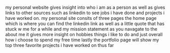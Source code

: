 my personal website gives insight into who i am as a person as well as gives links to other sources such as linkedin to see jobs i have done and projects i have worked on. 
my personal site consits of three pages the home page which is where you can find the linkedin link as well as a little quote that has stuck w me for a while and my mission statement
as you navagate to the about me it gives more insight on hobbies things i like to do and just overall how i choose to spend my free time
lastly the portfolio page will show my top three favorite projects i have worked on thus far 